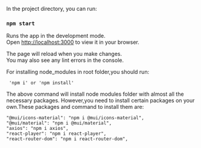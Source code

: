 In the project directory, you can run:

### `npm start`

Runs the app in the development mode.\
Open [http://localhost:3000](http://localhost:3000) to view it in your browser.

The page will reload when you make changes.\
You may also see any lint errors in the console.

For installing node_modules in root folder,you should run:

     'npm i' or 'npm install'

The above command will install node modules folder with almost all the necessary packages. However,you need to install certain packages on your own.These packages and command to install them are:

    "@mui/icons-material": "npm i @mui/icons-material",
    "@mui/material": "npm i @mui/material",
    "axios": "npm i axios",
    "react-player": "npm i react-player",
    "react-router-dom": "npm i react-router-dom",
